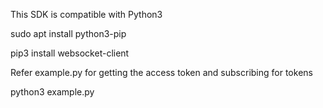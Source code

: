 
This SDK is compatible with Python3

sudo apt install python3-pip

pip3 install websocket-client

Refer example.py for getting the access token and subscribing for tokens

python3 example.py
